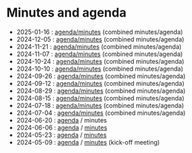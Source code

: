 # Minutes and agenda

* 2025-01-16 : [agenda/minutes](2025-01-16/minutes.md) (combined minutes/agenda)
* 2024-12-05 : [agenda/minutes](2024-12-05/minutes.md) (combined minutes/agenda)
* 2024-11-21 : [agenda/minutes](2024-11-21/minutes.md) (combined minutes/agenda)
* 2024-11-07 : [agenda/minutes](2024-11-07/minutes.md) (combined minutes/agenda)
* 2024-10-24 : [agenda/minutes](2024-10-24/minutes.md)  (combined minutes/agenda)
* 2024-10-10 : [agenda/minutes](2024-10-10/minutes.md)  (combined minutes/agenda)
* 2024-09-26 : [agenda/minutes](2024-09-26/minutes.md)  (combined minutes/agenda)
* 2024-09-12 : [agenda/minutes](2024-09-12/minutes.md)  (combined minutes/agenda)
* 2024-08-29 : [agenda/minutes](2024-08-29/minutes.md)  (combined minutes/agenda)
* 2024-08-15 : [agenda/minutes](2024-08-15/minutes.md)  (combined minutes/agenda)
* 2024-07-18 : [agenda/minutes](2024-07-18/minutes.md)  (combined minutes/agenda)
* 2024-07-04 : [agenda/minutes](2024-07-04/minutes.md)  (combined minutes/agenda)
* 2024-06-20 : [agenda](2024-06-20/agenda.md) / minutes
* 2024-06-06 : [agenda](2024-06-06/agenda.md) / [minutes](2024-06-06/minutes.md) 
* 2024-05-23 : [agenda](2024-05-23/agenda.md) / [minutes](2024-05-23/minutes.md) 
* 2024-05-09 : [agenda](2024-05-09/agenda.md) / [minutes](2024-05-09/minutes.md) (kick-off meeting)
  
